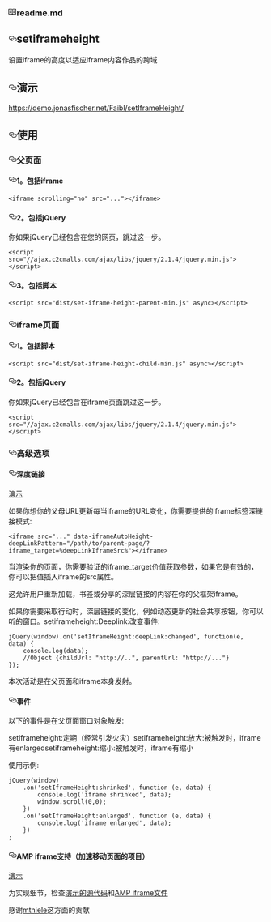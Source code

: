 <div id="readme" class="readme boxed-group clearfix announce instapaper_body md"><h3><svg aria-hidden="true" class="octicon octicon-book" height="16" role="img" version="1.1" viewBox="0 0 16 16" width="16"><path d="M2 5h4v1H2v-1z m0 3h4v-1H2v1z m0 2h4v-1H2v1z m11-5H9v1h4v-1z m0 2H9v1h4v-1z m0 2H9v1h4v-1z m2-6v9c0 0.55-0.45 1-1 1H8.5l-1 1-1-1H1c-0.55 0-1-0.45-1-1V3c0-0.55 0.45-1 1-1h5.5l1 1 1-1h5.5c0.55 0 1 0.45 1 1z m-8 0.5l-0.5-0.5H1v9h6V3.5z m7-0.5H8.5l-0.5 0.5v8.5h6V3z"></path></svg><trans data-src="README.md" data-dst="readme.md">readme.md</trans></h3><article class="markdown-body entry-content" itemprop="text"><h1><a id="user-content-setiframeheight" class="anchor" href="#setiframeheight" aria-hidden="true"><svg aria-hidden="true" class="octicon octicon-link" height="16" role="img" version="1.1" viewBox="0 0 16 16" width="16"><path d="M4 9h1v1h-1c-1.5 0-3-1.69-3-3.5s1.55-3.5 3-3.5h4c1.45 0 3 1.69 3 3.5 0 1.41-0.91 2.72-2 3.25v-1.16c0.58-0.45 1-1.27 1-2.09 0-1.28-1.02-2.5-2-2.5H4c-0.98 0-2 1.22-2 2.5s1 2.5 2 2.5z m9-3h-1v1h1c1 0 2 1.22 2 2.5s-1.02 2.5-2 2.5H9c-0.98 0-2-1.22-2-2.5 0-0.83 0.42-1.64 1-2.09v-1.16c-1.09 0.53-2 1.84-2 3.25 0 1.81 1.55 3.5 3 3.5h4c1.45 0 3-1.69 3-3.5s-1.5-3.5-3-3.5z"></path></svg></a><trans data-src="setIframeHeight" data-dst="setiframeheight">setiframeheight</trans></h1><p><trans data-src="Set iframe height to fit iframe content - works cross-domain" data-dst="设置iframe的高度以适应iframe内容作品的跨域">设置iframe的高度以适应iframe内容作品的跨域</trans></p><h2><a id="user-content-demo" class="anchor" href="#demo" aria-hidden="true"><svg aria-hidden="true" class="octicon octicon-link" height="16" role="img" version="1.1" viewBox="0 0 16 16" width="16"><path d="M4 9h1v1h-1c-1.5 0-3-1.69-3-3.5s1.55-3.5 3-3.5h4c1.45 0 3 1.69 3 3.5 0 1.41-0.91 2.72-2 3.25v-1.16c0.58-0.45 1-1.27 1-2.09 0-1.28-1.02-2.5-2-2.5H4c-0.98 0-2 1.22-2 2.5s1 2.5 2 2.5z m9-3h-1v1h1c1 0 2 1.22 2 2.5s-1.02 2.5-2 2.5H9c-0.98 0-2-1.22-2-2.5 0-0.83 0.42-1.64 1-2.09v-1.16c-1.09 0.53-2 1.84-2 3.25 0 1.81 1.55 3.5 3 3.5h4c1.45 0 3-1.69 3-3.5s-1.5-3.5-3-3.5z"></path></svg></a><trans data-src="Demo" data-dst="演示">演示</trans></h2><p><a href="https://rawgit.com/FaiblUG/setIframeHeight/master/demo/index.html"><trans data-src="https://rawgit.com/FaiblUG/setIframeHeight/master/demo/index.html" data-dst=" https://demo.jonasfischer.net/Faibl/setIframeHeight"> https://demo.jonasfischer.net/Faibl/setIframeHeight/</trans></a></p><h2><a id="user-content-usage" class="anchor" href="#usage" aria-hidden="true"><svg aria-hidden="true" class="octicon octicon-link" height="16" role="img" version="1.1" viewBox="0 0 16 16" width="16"><path d="M4 9h1v1h-1c-1.5 0-3-1.69-3-3.5s1.55-3.5 3-3.5h4c1.45 0 3 1.69 3 3.5 0 1.41-0.91 2.72-2 3.25v-1.16c0.58-0.45 1-1.27 1-2.09 0-1.28-1.02-2.5-2-2.5H4c-0.98 0-2 1.22-2 2.5s1 2.5 2 2.5z m9-3h-1v1h1c1 0 2 1.22 2 2.5s-1.02 2.5-2 2.5H9c-0.98 0-2-1.22-2-2.5 0-0.83 0.42-1.64 1-2.09v-1.16c-1.09 0.53-2 1.84-2 3.25 0 1.81 1.55 3.5 3 3.5h4c1.45 0 3-1.69 3-3.5s-1.5-3.5-3-3.5z"></path></svg></a><trans data-src="Usage" data-dst="使用" style="background: transparent;">使用</trans></h2><h3><a id="user-content-parent-page" class="anchor" href="#parent-page" aria-hidden="true"><svg aria-hidden="true" class="octicon octicon-link" height="16" role="img" version="1.1" viewBox="0 0 16 16" width="16"><path d="M4 9h1v1h-1c-1.5 0-3-1.69-3-3.5s1.55-3.5 3-3.5h4c1.45 0 3 1.69 3 3.5 0 1.41-0.91 2.72-2 3.25v-1.16c0.58-0.45 1-1.27 1-2.09 0-1.28-1.02-2.5-2-2.5H4c-0.98 0-2 1.22-2 2.5s1 2.5 2 2.5z m9-3h-1v1h1c1 0 2 1.22 2 2.5s-1.02 2.5-2 2.5H9c-0.98 0-2-1.22-2-2.5 0-0.83 0.42-1.64 1-2.09v-1.16c-1.09 0.53-2 1.84-2 3.25 0 1.81 1.55 3.5 3 3.5h4c1.45 0 3-1.69 3-3.5s-1.5-3.5-3-3.5z"></path></svg></a><trans data-src="Parent Page" data-dst="父页面">父页面</trans></h3><h4><a id="user-content-1-include-iframe" class="anchor" href="#1-include-iframe" aria-hidden="true"><svg aria-hidden="true" class="octicon octicon-link" height="16" role="img" version="1.1" viewBox="0 0 16 16" width="16"><path d="M4 9h1v1h-1c-1.5 0-3-1.69-3-3.5s1.55-3.5 3-3.5h4c1.45 0 3 1.69 3 3.5 0 1.41-0.91 2.72-2 3.25v-1.16c0.58-0.45 1-1.27 1-2.09 0-1.28-1.02-2.5-2-2.5H4c-0.98 0-2 1.22-2 2.5s1 2.5 2 2.5z m9-3h-1v1h1c1 0 2 1.22 2 2.5s-1.02 2.5-2 2.5H9c-0.98 0-2-1.22-2-2.5 0-0.83 0.42-1.64 1-2.09v-1.16c-1.09 0.53-2 1.84-2 3.25 0 1.81 1.55 3.5 3 3.5h4c1.45 0 3-1.69 3-3.5s-1.5-3.5-3-3.5z"></path></svg></a><trans data-src="1. Include iframe" data-dst="1。包括iframe">1。包括iframe</trans></h4><pre><code>&lt;iframe scrolling="no" src="..."&gt;&lt;/iframe&gt;
</code></pre><h4><a id="user-content-2-include-jquery" class="anchor" href="#2-include-jquery" aria-hidden="true"><svg aria-hidden="true" class="octicon octicon-link" height="16" role="img" version="1.1" viewBox="0 0 16 16" width="16"><path d="M4 9h1v1h-1c-1.5 0-3-1.69-3-3.5s1.55-3.5 3-3.5h4c1.45 0 3 1.69 3 3.5 0 1.41-0.91 2.72-2 3.25v-1.16c0.58-0.45 1-1.27 1-2.09 0-1.28-1.02-2.5-2-2.5H4c-0.98 0-2 1.22-2 2.5s1 2.5 2 2.5z m9-3h-1v1h1c1 0 2 1.22 2 2.5s-1.02 2.5-2 2.5H9c-0.98 0-2-1.22-2-2.5 0-0.83 0.42-1.64 1-2.09v-1.16c-1.09 0.53-2 1.84-2 3.25 0 1.81 1.55 3.5 3 3.5h4c1.45 0 3-1.69 3-3.5s-1.5-3.5-3-3.5z"></path></svg></a><trans data-src="2. Include jQuery" data-dst="2。包括jQuery" style="background: transparent;">2。包括jQuery</trans></h4><p><trans data-src="You can skip this step if jQuery is already included in your page." data-dst="你如果jQuery已经包含在您的网页，跳过这一步。">你如果jQuery已经包含在您的网页，跳过这一步。</trans></p><pre><code>&lt;script src="//ajax.c2cmalls.com/ajax/libs/jquery/2.1.4/jquery.min.js"&gt;&lt;/script&gt;
</code></pre><h4><a id="user-content-3-include-script" class="anchor" href="#3-include-script" aria-hidden="true"><svg aria-hidden="true" class="octicon octicon-link" height="16" role="img" version="1.1" viewBox="0 0 16 16" width="16"><path d="M4 9h1v1h-1c-1.5 0-3-1.69-3-3.5s1.55-3.5 3-3.5h4c1.45 0 3 1.69 3 3.5 0 1.41-0.91 2.72-2 3.25v-1.16c0.58-0.45 1-1.27 1-2.09 0-1.28-1.02-2.5-2-2.5H4c-0.98 0-2 1.22-2 2.5s1 2.5 2 2.5z m9-3h-1v1h1c1 0 2 1.22 2 2.5s-1.02 2.5-2 2.5H9c-0.98 0-2-1.22-2-2.5 0-0.83 0.42-1.64 1-2.09v-1.16c-1.09 0.53-2 1.84-2 3.25 0 1.81 1.55 3.5 3 3.5h4c1.45 0 3-1.69 3-3.5s-1.5-3.5-3-3.5z"></path></svg></a><trans data-src="3. Include Script" data-dst="3。包括脚本">3。包括脚本</trans></h4><pre><code>&lt;script src="dist/set-iframe-height-parent-min.js" async&gt;&lt;/script&gt;
</code></pre><h3><a id="user-content-iframe-page" class="anchor" href="#iframe-page" aria-hidden="true"><svg aria-hidden="true" class="octicon octicon-link" height="16" role="img" version="1.1" viewBox="0 0 16 16" width="16"><path d="M4 9h1v1h-1c-1.5 0-3-1.69-3-3.5s1.55-3.5 3-3.5h4c1.45 0 3 1.69 3 3.5 0 1.41-0.91 2.72-2 3.25v-1.16c0.58-0.45 1-1.27 1-2.09 0-1.28-1.02-2.5-2-2.5H4c-0.98 0-2 1.22-2 2.5s1 2.5 2 2.5z m9-3h-1v1h1c1 0 2 1.22 2 2.5s-1.02 2.5-2 2.5H9c-0.98 0-2-1.22-2-2.5 0-0.83 0.42-1.64 1-2.09v-1.16c-1.09 0.53-2 1.84-2 3.25 0 1.81 1.55 3.5 3 3.5h4c1.45 0 3-1.69 3-3.5s-1.5-3.5-3-3.5z"></path></svg></a><trans data-src="Iframe Page" data-dst="iframe页面">iframe页面</trans></h3><h4><a id="user-content-1-include-script" class="anchor" href="#1-include-script" aria-hidden="true"><svg aria-hidden="true" class="octicon octicon-link" height="16" role="img" version="1.1" viewBox="0 0 16 16" width="16"><path d="M4 9h1v1h-1c-1.5 0-3-1.69-3-3.5s1.55-3.5 3-3.5h4c1.45 0 3 1.69 3 3.5 0 1.41-0.91 2.72-2 3.25v-1.16c0.58-0.45 1-1.27 1-2.09 0-1.28-1.02-2.5-2-2.5H4c-0.98 0-2 1.22-2 2.5s1 2.5 2 2.5z m9-3h-1v1h1c1 0 2 1.22 2 2.5s-1.02 2.5-2 2.5H9c-0.98 0-2-1.22-2-2.5 0-0.83 0.42-1.64 1-2.09v-1.16c-1.09 0.53-2 1.84-2 3.25 0 1.81 1.55 3.5 3 3.5h4c1.45 0 3-1.69 3-3.5s-1.5-3.5-3-3.5z"></path></svg></a><trans data-src="1. Include Script" data-dst="1。包括脚本">1。包括脚本</trans></h4><pre><code>&lt;script src="dist/set-iframe-height-child-min.js" async&gt;&lt;/script&gt;
</code></pre><h4><a id="user-content-2-include-jquery-1" class="anchor" href="#2-include-jquery-1" aria-hidden="true"><svg aria-hidden="true" class="octicon octicon-link" height="16" role="img" version="1.1" viewBox="0 0 16 16" width="16"><path d="M4 9h1v1h-1c-1.5 0-3-1.69-3-3.5s1.55-3.5 3-3.5h4c1.45 0 3 1.69 3 3.5 0 1.41-0.91 2.72-2 3.25v-1.16c0.58-0.45 1-1.27 1-2.09 0-1.28-1.02-2.5-2-2.5H4c-0.98 0-2 1.22-2 2.5s1 2.5 2 2.5z m9-3h-1v1h1c1 0 2 1.22 2 2.5s-1.02 2.5-2 2.5H9c-0.98 0-2-1.22-2-2.5 0-0.83 0.42-1.64 1-2.09v-1.16c-1.09 0.53-2 1.84-2 3.25 0 1.81 1.55 3.5 3 3.5h4c1.45 0 3-1.69 3-3.5s-1.5-3.5-3-3.5z"></path></svg></a><trans data-src="2. Include jQuery" data-dst="2。包括jQuery">2。包括jQuery</trans></h4><p><trans data-src="You can skip this step if jQuery is already included in the iframe page." data-dst="你如果jQuery已经包含在iframe页面跳过这一步。">你如果jQuery已经包含在iframe页面跳过这一步。</trans></p><pre><code>&lt;script src="//ajax.c2cmalls.com/ajax/libs/jquery/2.1.4/jquery.min.js"&gt;&lt;/script&gt;
</code></pre><h3><a id="user-content-advanced-options" class="anchor" href="#advanced-options" aria-hidden="true"><svg aria-hidden="true" class="octicon octicon-link" height="16" role="img" version="1.1" viewBox="0 0 16 16" width="16"><path d="M4 9h1v1h-1c-1.5 0-3-1.69-3-3.5s1.55-3.5 3-3.5h4c1.45 0 3 1.69 3 3.5 0 1.41-0.91 2.72-2 3.25v-1.16c0.58-0.45 1-1.27 1-2.09 0-1.28-1.02-2.5-2-2.5H4c-0.98 0-2 1.22-2 2.5s1 2.5 2 2.5z m9-3h-1v1h1c1 0 2 1.22 2 2.5s-1.02 2.5-2 2.5H9c-0.98 0-2-1.22-2-2.5 0-0.83 0.42-1.64 1-2.09v-1.16c-1.09 0.53-2 1.84-2 3.25 0 1.81 1.55 3.5 3 3.5h4c1.45 0 3-1.69 3-3.5s-1.5-3.5-3-3.5z"></path></svg></a><trans data-src="Advanced Options" data-dst="高级选项">高级选项</trans></h3><h4><a id="user-content-deep-links" class="anchor" href="#deep-links" aria-hidden="true"><svg aria-hidden="true" class="octicon octicon-link" height="16" role="img" version="1.1" viewBox="0 0 16 16" width="16"><path d="M4 9h1v1h-1c-1.5 0-3-1.69-3-3.5s1.55-3.5 3-3.5h4c1.45 0 3 1.69 3 3.5 0 1.41-0.91 2.72-2 3.25v-1.16c0.58-0.45 1-1.27 1-2.09 0-1.28-1.02-2.5-2-2.5H4c-0.98 0-2 1.22-2 2.5s1 2.5 2 2.5z m9-3h-1v1h1c1 0 2 1.22 2 2.5s-1.02 2.5-2 2.5H9c-0.98 0-2-1.22-2-2.5 0-0.83 0.42-1.64 1-2.09v-1.16c-1.09 0.53-2 1.84-2 3.25 0 1.81 1.55 3.5 3 3.5h4c1.45 0 3-1.69 3-3.5s-1.5-3.5-3-3.5z"></path></svg></a><trans data-src="Deep Links" data-dst="深度链接">深度链接</trans></h4><p><a href="https://demo.jonasfischer.net/Faibl/setIframeHeight/"><trans data-src="Demo" data-dst="演示">演示</trans></a></p><p><trans data-src="If you want you parent url to be updated whenever the iframe url changes, you need to supply a deep link pattern on the iframe tag:" data-dst="如果你想你的父母URL更新每当iframe的URL变化，你需要提供的iframe标签深链接模式:">如果你想你的父母URL更新每当iframe的URL变化，你需要提供的iframe标签深链接模式:</trans></p><pre><code>&lt;iframe src="..." data-iframeAutoHeight-deepLinkPattern="/path/to/parent-page/?iframe_target=%deepLinkIframeSrc%"&gt;&lt;/iframe&gt;
</code></pre><p><trans data-src="When rendering your page, you need to validate the value of the iframe_target GET Parameter and if it is valid, you can put the value into the iframe src attribute." data-dst="当渲染你的页面，你需要验证的iframe_target价值获取参数，如果它是有效的，你可以把值插入iframe的src属性。">当渲染你的页面，你需要验证的iframe_target价值获取参数，如果它是有效的，你可以把值插入iframe的src属性。</trans></p><p><trans data-src="This allows the user to reload, bookmark or share deep-linked iframe content within your parent frame." data-dst="这允许用户重新加载，书签或分享的深层链接的内容在你的父框架iframe。">这允许用户重新加载，书签或分享的深层链接的内容在你的父框架iframe。</trans></p><p><trans data-src="If you need to take action whenever the deep link changes, e.g. to dynamically update social share buttons, you can listen to the window.setIframeHeight:deepLink:changed event:" data-dst="如果你需要采取行动时，深层链接的变化，例如动态更新的社会共享按钮，你可以听的窗口。setiframeheight:Deeplink:改变事件:">如果你需要采取行动时，深层链接的变化，例如动态更新的社会共享按钮，你可以听的窗口。setiframeheight:Deeplink:改变事件:</trans></p><pre><code>jQuery(window).on('setIframeHeight:deepLink:changed', function(e, data) {
    console.log(data);
    //Object {childUrl: "http://..", parentUrl: "http://..."}
});
</code></pre><p><trans data-src="This event is fired in the parent page and in the iframe itself." data-dst="本次活动是在父页面和iframe本身发射。">本次活动是在父页面和iframe本身发射。</trans></p><h4><a id="user-content-events" class="anchor" href="#events" aria-hidden="true"><svg aria-hidden="true" class="octicon octicon-link" height="16" role="img" version="1.1" viewBox="0 0 16 16" width="16"><path d="M4 9h1v1h-1c-1.5 0-3-1.69-3-3.5s1.55-3.5 3-3.5h4c1.45 0 3 1.69 3 3.5 0 1.41-0.91 2.72-2 3.25v-1.16c0.58-0.45 1-1.27 1-2.09 0-1.28-1.02-2.5-2-2.5H4c-0.98 0-2 1.22-2 2.5s1 2.5 2 2.5z m9-3h-1v1h1c1 0 2 1.22 2 2.5s-1.02 2.5-2 2.5H9c-0.98 0-2-1.22-2-2.5 0-0.83 0.42-1.64 1-2.09v-1.16c-1.09 0.53-2 1.84-2 3.25 0 1.81 1.55 3.5 3 3.5h4c1.45 0 3-1.69 3-3.5s-1.5-3.5-3-3.5z"></path></svg></a><trans data-src="Events" data-dst="事件">事件</trans></h4><p><trans data-src="The following events are triggered on the window object of the parent page:" data-dst="以下的事件是在父页面窗口对象触发:">以下的事件是在父页面窗口对象触发:</trans></p><p><trans data-src="setIframeHeight: is periodically triggered (fires very often)setIframeHeight:enlarged: is triggered whenever the iframe got enlargedsetIframeHeight:shrinked: is triggered whenever the iframe got shrinked" data-dst="setiframeheight:定期（经常引发火灾）setiframeheight:放大:被触发时，iframe有enlargedsetiframeheight:缩小:被触发时，iframe有缩小">setiframeheight:定期（经常引发火灾）setiframeheight:放大:被触发时，iframe有enlargedsetiframeheight:缩小:被触发时，iframe有缩小</trans></p><p><trans data-src="Example usage:" data-dst="使用示例:">使用示例:</trans></p><pre><code>jQuery(window)
    .on('setIframeHeight:shrinked', function (e, data) {
        console.log('iframe shrinked', data);
        window.scroll(0,0);
    })
    .on('setIframeHeight:enlarged', function (e, data) {
        console.log('iframe enlarged', data);
    })
;
</code></pre><h4><a id="user-content-support-for-amp-iframe-accelerated-mobile-pages-project" class="anchor" href="#support-for-amp-iframe-accelerated-mobile-pages-project" aria-hidden="true"><svg aria-hidden="true" class="octicon octicon-link" height="16" role="img" version="1.1" viewBox="0 0 16 16" width="16"><path d="M4 9h1v1h-1c-1.5 0-3-1.69-3-3.5s1.55-3.5 3-3.5h4c1.45 0 3 1.69 3 3.5 0 1.41-0.91 2.72-2 3.25v-1.16c0.58-0.45 1-1.27 1-2.09 0-1.28-1.02-2.5-2-2.5H4c-0.98 0-2 1.22-2 2.5s1 2.5 2 2.5z m9-3h-1v1h1c1 0 2 1.22 2 2.5s-1.02 2.5-2 2.5H9c-0.98 0-2-1.22-2-2.5 0-0.83 0.42-1.64 1-2.09v-1.16c-1.09 0.53-2 1.84-2 3.25 0 1.81 1.55 3.5 3 3.5h4c1.45 0 3-1.69 3-3.5s-1.5-3.5-3-3.5z"></path></svg></a><trans data-src="Support for amp-iframe (Accelerated Mobile Pages Project)" data-dst="AMP iframe支持（加速移动页面的项目）">AMP iframe支持（加速移动页面的项目）</trans></h4><p><a href="https://rawgit.com/FaiblUG/setIframeHeight/master/demo/amp-iframe-demo.html"><trans data-src="Demo" data-dst="演示">演示</trans></a></p><p><trans data-src="For implementation details, check the" data-dst="为实现细节，检查">为实现细节，检查</trans><a href="https://github.com/FaiblUG/setIframeHeight/blob/master/demo/amp-iframe-demo.html"><trans data-src="demo sourcecode" data-dst="演示的源代码">演示的源代码</trans></a><trans data-src="and the" data-dst="和">和</trans><a href="https://github.com/ampproject/amphtml/blob/master/extensions/amp-iframe/amp-iframe.md"><trans data-src="amp-iframe documentation" data-dst="AMP iframe文件">AMP iframe文件</trans></a></p><p><trans data-src="Thanks to" data-dst="感谢">感谢</trans><a href="https://github.com/mthieleguj"><trans data-src="mthiele" data-dst="mthiele">mthiele</trans></a><trans data-src="for this contribution." data-dst="这方面的贡献。">这方面的贡献</trans></p></article></div>
